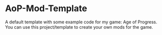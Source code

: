 # AoP-Mod-Template
A default template with some example code for my game: Age of Progress. You can use this project/template to create your own mods for the game.
